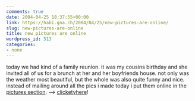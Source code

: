 ```yaml
---
comments: true
date: 2004-04-25 18:37:55+00:00
link: https://habi.gna.ch/2004/04/25/new-pictures-are-online/
slug: new-pictures-are-online
title: new pictures are online
wordpress_id: 513
categories:
- none
---
```


today we had kind of a family reunion. it was my cousins birthday and she invited all of us for a brunch at her and her boyfriends house. not only was the weather most beautiful, but the whole was also quite funny and nice.
instead of mailing around all the pics i made today i put them online in the [pictures section](https://habi.gna.ch/pics/). --> [clicketyhere](https://habi.gna.ch/pics/Simone/)!
